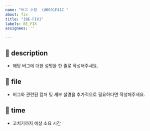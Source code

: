 ```yaml
---
name: "버그 수정  \U0001F41C "
about: fix
title: "[BE-FIX]"
labels: BE_FIX
assignees: ''

---
```


🐛  description
---
- 해당 버그에 대한 설명을 한 줄로 작성해주세요.

🐛  file
---
- 버그와 관련된 캡쳐 및 세부 설명을 추가적으로 필요하다면 작성해주세요.

🐛  time
---
- 고치기까지 예상 소요 시간
